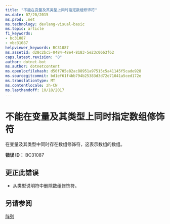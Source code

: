 ```yaml
---
title: "不能在变量及其类型上同时指定数组修饰符"
ms.date: 07/20/2015
ms.prod: .net
ms.technology: devlang-visual-basic
ms.topic: article
f1_keywords:
- bc31087
- vbc31087
helpviewer_keywords: BC31087
ms.assetid: d28c2bc5-0484-48e4-8183-5e23c0663f62
caps.latest.revision: "8"
author: dotnet-bot
ms.author: dotnetcontent
ms.openlocfilehash: d50f705e82ac88951a97515c5a41145f5cade928
ms.sourcegitcommit: bd1ef61f4bb794b25383d3d72e71041a5ced172e
ms.translationtype: MT
ms.contentlocale: zh-CN
ms.lasthandoff: 10/18/2017
---
```

# <a name="array-modifiers-cannot-be-specified-on-both-a-variable-and-its-type"></a>不能在变量及其类型上同时指定数组修饰符
在变量及其类型中同时存在数组修饰符，这表示数组的数组。  
  
 **错误 ID：** BC31087  
  
## <a name="to-correct-this-error"></a>更正此错误  
  
-   从类型说明符中删除数组修饰符。  
  
## <a name="see-also"></a>另请参阅  
 [阵列](../../visual-basic/programming-guide/language-features/arrays/index.md)
